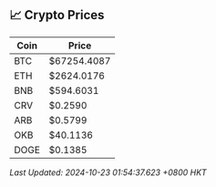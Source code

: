 ## 📈 Crypto Prices

| Coin | Price |
| ---- | ----- |
| BTC | $67254.4087 |
| ETH | $2624.0176 |
| BNB | $594.6031 |
| CRV | $0.2590 |
| ARB | $0.5799 |
| OKB | $40.1136 |
| DOGE | $0.1385 |

_Last Updated: 2024-10-23 01:54:37.623 +0800 HKT_